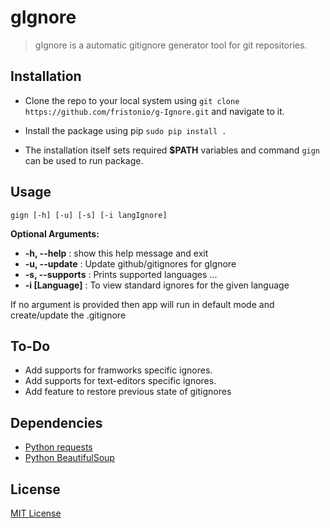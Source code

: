 # gIgnore
> gIgnore is a automatic gitignore generator tool for git repositories.

## Installation

* Clone the repo to your local system using `git clone https://github.com/fristonio/g-Ignore.git` and navigate to it.

* Install the package using pip `sudo pip install .`

* The installation itself sets required **$PATH** variables and command `gign` can be used to run package.

## Usage

`gign [-h] [-u] [-s] [-i langIgnore]`

**Optional Arguments:**

  * **-h, --help** :         show this help message and exit
  * **-u, --update** :       Update github/gitignores for gIgnore
  * **-s, --supports** :     Prints supported languages ...
  * **-i [Language]** :      To view standard ignores for the given language

 If no argument is provided then app will run in default mode and create/update the .gitignore 

## To-Do

* Add supports for framworks specific ignores.
* Add supports for text-editors specific ignores.
* Add feature to restore previous state of gitignores

## Dependencies

* [Python requests](https://pypi.python.org/pypi/requests)
* [Python BeautifulSoup](https://pypi.python.org/pypi/beautifulsoup4)

## License

[MIT License](https://github.com/fristonio/g-Ignore/blob/master/LICENSE.md)

